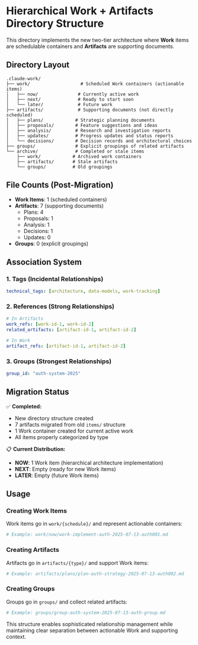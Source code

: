 # Hierarchical Work + Artifacts Directory Structure

This directory implements the new two-tier architecture where **Work** items are schedulable containers and **Artifacts** are supporting documents.

## Directory Layout

```
.claude-work/
├── work/                   # Scheduled Work containers (actionable items)
│   ├── now/               # Currently active work
│   ├── next/              # Ready to start soon
│   └── later/             # Future work
├── artifacts/             # Supporting documents (not directly scheduled)
│   ├── plans/            # Strategic planning documents
│   ├── proposals/        # Feature suggestions and ideas
│   ├── analysis/         # Research and investigation reports
│   ├── updates/          # Progress updates and status reports
│   └── decisions/        # Decision records and architectural choices
├── groups/               # Explicit groupings of related artifacts
└── archive/              # Completed or stale items
    ├── work/            # Archived work containers
    ├── artifacts/       # Stale artifacts
    └── groups/          # Old groupings
```

## File Counts (Post-Migration)

- **Work Items**: 1 (scheduled containers)
- **Artifacts**: 7 (supporting documents)
  - Plans: 4
  - Proposals: 1  
  - Analysis: 1
  - Decisions: 1
  - Updates: 0
- **Groups**: 0 (explicit groupings)

## Association System

### 1. Tags (Incidental Relationships)
```yaml
technical_tags: [architecture, data-models, work-tracking]
```

### 2. References (Strong Relationships)
```yaml
# In Artifacts
work_refs: [work-id-1, work-id-2]
related_artifacts: [artifact-id-1, artifact-id-2]

# In Work
artifact_refs: [artifact-id-1, artifact-id-2]
```

### 3. Groups (Strongest Relationships)
```yaml
group_id: "auth-system-2025"
```

## Migration Status

✅ **Completed:**
- New directory structure created
- 7 artifacts migrated from old `items/` structure  
- 1 Work container created for current active work
- All items properly categorized by type

📋 **Current Distribution:**
- **NOW**: 1 Work item (hierarchical architecture implementation)
- **NEXT**: Empty (ready for new Work items)
- **LATER**: Empty (future Work items)

## Usage

### Creating Work Items
Work items go in `work/{schedule}/` and represent actionable containers:
```bash
# Example: work/now/work-implement-auth-2025-07-13-auth001.md
```

### Creating Artifacts  
Artifacts go in `artifacts/{type}/` and support Work items:
```bash
# Example: artifacts/plans/plan-auth-strategy-2025-07-13-auth002.md
```

### Creating Groups
Groups go in `groups/` and collect related artifacts:
```bash
# Example: groups/group-auth-system-2025-07-13-auth-group.md
```

This structure enables sophisticated relationship management while maintaining clear separation between actionable Work and supporting context.